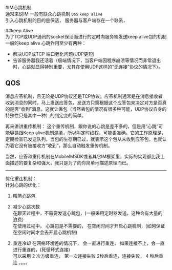 #IM心跳机制  
通常来说IM 一般有联众心跳机制 `QoS` `keep alive`   
引入心跳机制的目的是保活， 服务器与客户端存在一个联系，    

##keep Alive     
为了TCP或UDP通讯的socket保活而进行的定时向服务端发送keep alive包的机制       
一般的keep alive 心跳作用至少有两种：   

* 解决UDP或TCP 端口老化问题(UDP更短)    
*  告诉服务器我还活着（极端情况下，当客户端因程序崩溃等情况而非常退出时，心跳就显得特别重要，尤其在使用UDP这样的“无连接”协议的情况下）。    

## QOS   
消息应答机制，且无论是UDP协议还是TCP协议。应答机制通常是在消息接收者收到消息的同时，马上发送应答包，发送方只需根据这个应答包来决定对方是否真的是否“收到”消息，这就让丢包（当然丢包的情况有很多种可能，UDP协议自身的特殊性只是其中一种）的判定变的简单。      


再来讲讲重传机制：
这个重传机制，跟你说的心跳是差不多的，但是用“心跳”可能容易跟Keep alive机制混淆，所以叫定时线程，可能更准确。它的工作原理是，定期检查已发送队列，当包的生存期已过，就表示这个包从未收到应答包，也就认为着它没有被接收方“收到”，那么自动触发重传机制。

当然，应答和重传机制在MobileIMSDK或者其它IM框架里，实际的实现都比我上面描述的要复杂和强大，我只是为了向你简单地描述原理而已。


--------------------    
优化重连机制：   
针对心跳的优化：   

1. 精简心跳包     
2. 减少心跳次数  
	在聊天过程中，不需要发送心跳包，(一般采用定时器发送，这种会有大量的浪费)     
	在使用过程中， 心跳包是不需要的， 在空闲时间才开启心跳机制，(如何保证在空闲时间才会去开启心跳机制)    
	
3. 重连冷却
	在网络环境差的情况下， 会一直进行重连， 如果连接不上，会一直进行重连的，(死循环式连接)   
	可以采用 2 次方级重连， 第一次连接失败 2秒后重连，连接失败， 4 秒后重连 。。。。      


